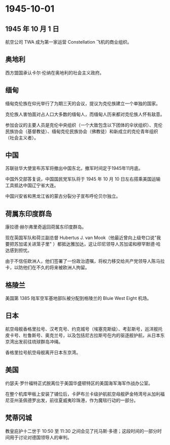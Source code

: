 # 1945-10-01

## 1945 年 10 月 1 日

航空公司 TWA 成为第一家运营 Constellation 飞机的商业组织。

## 奥地利

西方盟国承认卡尔·伦纳在奥地利的社会主义政府。

## 缅甸

缅甸克伦族在仰光举行了为期三天的会议，提议为克伦族建立一个单独的国家。

克伦族人害怕面对占人口大多数的缅甸人，而缅甸人历来都对克伦族人怀有敌意。

参加会议的主要人员是克伦中央组织（一个大致包含以下团体的伞状组织）、克伦民族协会（基督教徒）、缅甸克伦民族协会（佛教徒）和新成立的克伦青年组织（社会主义者）。

## 中国

苏联驻华大使宣布苏军将撤出中国东北，撤军时间定于1945年11月底。

中国外交部答复说，中国国民党军队将于 1945 年 10 月 10
日左右搭乘美国运输工具抵达中国辽宁省大连。

中国兴安省和黑龙江省的蒙古分裂分子宣布呼伦贝尔独立。

## 荷属东印度群岛

康拉德·赫尔弗里奇返回荷属东印度群岛。

现在英国军队和荷兰副总督 Hubertus J. van
Mook（他最近曾向上级夸口说"我要把苏加诺关进笼子里"
）都抵达雅加达，这让印尼领导人苏加诺和穆罕默德·哈达感到担忧。

由于不信任欧洲人，他们签署了一份政治遗嘱，将权力移交给共产党领导人陈马拉卡，以防他们在不久的将来被欧洲人拘留。

## 格陵兰

美国第 1385 陆军空军基地部队被分配到格陵兰的 Bluie West Eight 机场。

## 日本

航空母舰香格里拉号、汉考克号、约克城号（埃塞克斯级）、考彭斯号，巡洋舰托皮卡号、杜鲁斯号、奥克兰号，以及包括尼古拉斯号在内的驱逐舰护航，从日本东京湾出发前往琉球群岛冲绳。

香格里拉号航空母舰离开日本东京湾。

## 美国

约瑟夫·罗什福特正式脱离位于美国华盛顿特区的美国海军海军作战办公室。

在整个机库甲板上安装了铺位后，卡萨布兰卡级护航航空母舰萨金特湾号从加利福尼亚州圣佩德罗出发，前往夏威夷珍珠港，作为魔毯行动的一部分。

## 梵蒂冈城

教皇庇护十二世于 10:50 至 11:30
之间会见了托马斯·多德；这段时间的一部分时间用于讨论对德国领导人的审判。

